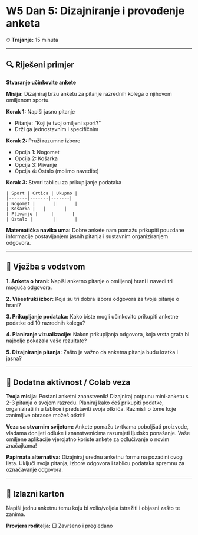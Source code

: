 # W5 Dan 5: Dizajniranje i provođenje anketa

⏱ **Trajanje:** 15 minuta

---

## 🔍 Riješeni primjer

**Stvaranje učinkovite ankete**

**Misija:** Dizajniraj brzu anketu za pitanje razrednih kolega o njihovom omiljenom sportu.

**Korak 1:** Napiši jasno pitanje
- Pitanje: "Koji je tvoj omiljeni sport?"
- Drži ga jednostavnim i specifičnim

**Korak 2:** Pruži razumne izbore
- Opcija 1: Nogomet
- Opcija 2: Košarka  
- Opcija 3: Plivanje
- Opcija 4: Ostalo (molimo navedite)

**Korak 3:** Stvori tablicu za prikupljanje podataka
```
| Sport | Crtica | Ukupno |
|-------|-------|-------|
| Nogomet |       |       |
| Košarka |   |       |
| Plivanje |     |       |
| Ostalo |        |       |
```

**Matematička navika uma:** Dobre ankete nam pomažu prikupiti pouzdane informacije postavljanjem jasnih pitanja i sustavnim organiziranjem odgovora.

---

## 📝 Vježba s vodstvom

**1. Anketa o hrani:** Napiši anketno pitanje o omiljenoj hrani i navedi tri moguća odgovora.

**2. Višestruki izbor:** Koja su tri dobra izbora odgovora za tvoje pitanje o hrani?

**3. Prikupljanje podataka:** Kako biste mogli učinkovito prikupiti anketne podatke od 10 razrednih kolega?

**4. Planiranje vizualizacije:** Nakon prikupljanja odgovora, koja vrsta grafa bi najbolje pokazala vaše rezultate?

**5. Dizajniranje pitanja:** Zašto je važno da anketna pitanja budu kratka i jasna?

---

## 🚀 Dodatna aktivnost / Colab veza

**Tvoja misija:** Postani anketni znanstvenik! Dizajniraj potpunu mini-anketu s 2-3 pitanja o svojem razredu. Planiraj kako ćeš prikupiti podatke, organizirati ih u tablice i predstaviti svoja otkrića. Razmisli o tome koje zanimljive obrasce možeš otkriti!

**Veza sa stvarnim svijetom:** Ankete pomažu tvrtkama poboljšati proizvode, vladama donijeti odluke i znanstvenicima razumjeti ljudsko ponašanje. Vaše omiljene aplikacije vjerojatno koriste ankete za odlučivanje o novim značajkama!

**Papirnata alternativa:** Dizajniraj urednu anketnu formu na pozadini ovog lista. Uključi svoja pitanja, izbore odgovora i tablicu podataka spremnu za označavanje odgovora.

---

## 🎯 Izlazni karton

Napiši jednu anketnu temu koju bi volio/voljela istražiti i objasni zašto te zanima.

**Provjera roditelja:** □ Završeno i pregledano